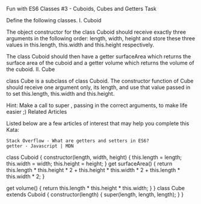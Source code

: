 Fun with ES6 Classes #3 - Cuboids, Cubes and Getters
Task

Define the following classes.
I. Cuboid

The object constructor for the class Cuboid should receive exactly three arguments in the following order: length, width, height and store these three values in this.length, this.width and this.height respectively.

The class Cuboid should then have a getter surfaceArea which returns the surface area of the cuboid and a getter volume which returns the volume of the cuboid.
II. Cube

class Cube is a subclass of class Cuboid. The constructor function of Cube should receive one argument only, its length, and use that value passed in to set this.length, this.width and this.height.

Hint: Make a call to
super
, passing in the correct arguments, to make life easier ;)
Related Articles

Listed below are a few articles of interest that may help you complete this Kata:

    Stack Overflow - What are getters and setters in ES6?
    getter - Javascript | MDN


class Cuboid {
    constructor(length, width, height) {
    this.length = length;
    this.width = width;
    this.height = height;
  }
  get surfaceArea() {
    return this.length * this.height * 2 + 
           this.height * this.width * 2 + 
           this.length * this.width * 2;
  }
  
  get volume() {
    return this.length * this.height * this.width;
  }
}
class Cube extends Cuboid {
    constructor(length) {
    super(length, length, length);
  }
}
